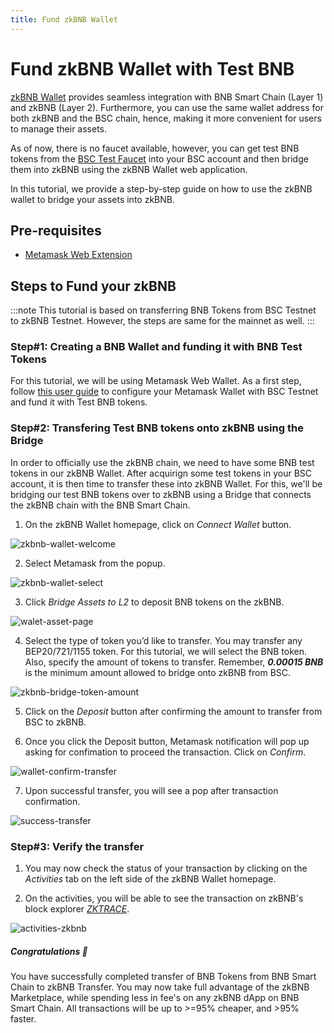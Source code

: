 ```yaml
---
title: Fund zkBNB Wallet
---
```


# Fund zkBNB Wallet with Test BNB

[zkBNB Wallet](https://test.zkBNBchain.org/wallet) provides seamless integration with BNB Smart Chain (Layer 1) and zkBNB (Layer 2). Furthermore, you can use the same wallet address for both zkBNB and the BSC chain, hence, making it more convenient for users to manage their assets.

As of now, there is no faucet available, however, you can get test BNB tokens from the [BSC Test Faucet](https://testnet.bnbchain.org/faucet-smart) into your BSC account and then bridge them into zkBNB using the zkBNB Wallet web application.

In this tutorial, we provide a step-by-step guide on how to use the zkBNB wallet to bridge your assets into zkBNB.

## Pre-requisites
- [Metamask Web Extension](https://metamask.io/)

## Steps to Fund your zkBNB 

:::note
This tutorial is based on transferring BNB Tokens from BSC Testnet to zkBNB Testnet. However, the steps are same for the mainnet as well.
:::

### Step#1: Creating a BNB Wallet and funding it with BNB Test Tokens
For this tutorial, we will be using Metamask Web Wallet. As a first step, follow [this user guide](https://academy.binance.com/en/articles/connecting-metamask-to-binance-smart-chain) to configure your Metamask Wallet with BSC Testnet and fund it with Test BNB tokens.

### Step#2: Transfering Test BNB tokens onto zkBNB using the Bridge
In order to officially use the zkBNB chain, we need to have some BNB test tokens in our zkBNB Wallet. After acquirign some test tokens in your BSC account, it is then time to transfer these into zkBNB Wallet. For this, we'll be bridging our test BNB tokens over to zkBNB using a Bridge that connects the zkBNB chain with the BNB Smart Chain.

1. On the zkBNB Wallet homepage, click on _Connect Wallet_ button.

![zkbnb-wallet-welcome](../../../static/img/zkbnb-wallet-welcome.PNG)

2. Select Metamask from the popup.

![zkbnb-wallet-select](../../../static/img/zkbnb-wallet-select.PNG)

3. Click _Bridge Assets to L2_ to deposit BNB tokens on the zkBNB. 

![walet-asset-page](../../../static/img/wallet-asset-page.PNG)

4. Select the type of token you’d like to transfer. You may transfer any BEP20/721/1155 token. For this tutorial, we will select the BNB token. Also, specify the amount of tokens to transfer. Remember, **_0.00015 BNB_** is the minimum amount allowed to bridge onto zkBNB from BSC.

![zkbnb-bridge-token-amount](../../../static/img/zkbnb-bridge-token-amount.PNG)

5. Click on the _Deposit_ button after confirming the amount to transfer from BSC to zkBNB.

6. Once you click the Deposit button, Metamask notification will pop up asking for confimation to proceed the transaction. Click on _Confirm_.

![wallet-confirm-transfer](../../../static/img/wallet-confirm-transfer.PNG)

7. Upon successful transfer, you will see a pop after transaction confirmation.

![success-transfer](../../../static/img/success-transfer.PNG)

### Step#3: Verify the transfer

1. You may now check the status of your transaction by clicking on the _Activities_ tab on the left side of the zkBNB Wallet homepage.

2. On the activities, you will be able to see the transaction on zkBNB's block explorer [_ZKTRACE_](https://explorer-test.zkbnbchain.org/).

![activities-zkbnb](../../../static/img/activities-zkbnb.PNG)

##### Congratulations 🎉
You have successfully completed transfer of BNB Tokens from BNB Smart Chain to zkBNB Transfer. You may now take full advantage of the zkBNB Marketplace, while spending less in fee's on any zkBNB dApp on BNB Smart Chain. All transactions will be up to >=95% cheaper, and >95% faster. 


